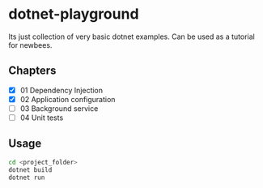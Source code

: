 # dotnet-playground
Its just collection of very basic dotnet examples. Can be used as a tutorial for newbees.

## Chapters
- [x] 01 Dependency Injection
- [x] 02 Application configuration
- [ ] 03 Background service
- [ ] 04 Unit tests

## Usage

```bash
cd <project_folder>
dotnet build
dotnet run
```
